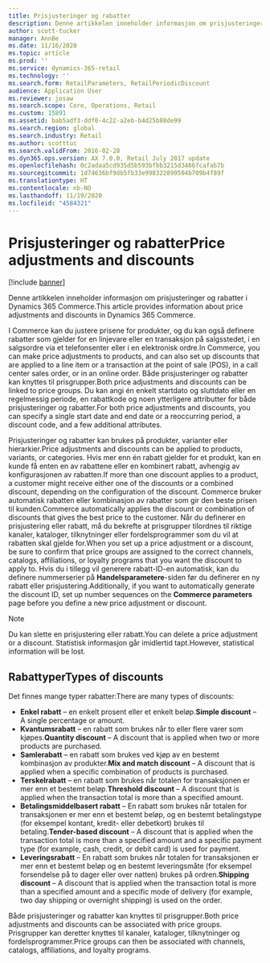 ```yaml
---
title: Prisjusteringer og rabatter
description: Denne artikkelen inneholder informasjon om prisjusteringer og rabatter i Dynamics 365 Commerce.
author: scott-tucker
manager: AnnBe
ms.date: 11/16/2020
ms.topic: article
ms.prod: ''
ms.service: dynamics-365-retail
ms.technology: ''
ms.search.form: RetailParameters, RetailPeriodicDiscount
audience: Application User
ms.reviewer: josaw
ms.search.scope: Core, Operations, Retail
ms.custom: 15891
ms.assetid: bab5adf3-ddf0-4c22-a2eb-b4d25b88de99
ms.search.region: global
ms.search.industry: Retail
ms.author: scotttuc
ms.search.validFrom: 2016-02-28
ms.dyn365.ops.version: AX 7.0.0, Retail July 2017 update
ms.openlocfilehash: 0c2adaa5cd935d5b593bfbb3215d3466fcafab7b
ms.sourcegitcommit: 1d74636bf9db5fb33e998322899504b709b4f89f
ms.translationtype: HT
ms.contentlocale: nb-NO
ms.lasthandoff: 11/19/2020
ms.locfileid: "4584321"
---
```

# <a name="price-adjustments-and-discounts"></a><span data-ttu-id="765f9-103">Prisjusteringer og rabatter</span><span class="sxs-lookup"><span data-stu-id="765f9-103">Price adjustments and discounts</span></span>

[!include [banner](includes/banner.md)]

<span data-ttu-id="765f9-104">Denne artikkelen inneholder informasjon om prisjusteringer og rabatter i Dynamics 365 Commerce.</span><span class="sxs-lookup"><span data-stu-id="765f9-104">This article provides information about price adjustments and discounts in Dynamics 365 Commerce.</span></span>

<span data-ttu-id="765f9-105">I Commerce kan du justere prisene for produkter, og du kan også definere rabatter som gjelder for en linjevare eller en transaksjon på salgsstedet, i en salgsordre via et telefonsenter eller i en elektronisk ordre.</span><span class="sxs-lookup"><span data-stu-id="765f9-105">In Commerce, you can make price adjustments to products, and can also set up discounts that are applied to a line item or a transaction at the point of sale (POS), in a call center sales order, or in an online order.</span></span> <span data-ttu-id="765f9-106">Både prisjusteringer og rabatter kan knyttes til prisgrupper.</span><span class="sxs-lookup"><span data-stu-id="765f9-106">Both price adjustments and discounts can be linked to price groups.</span></span> <span data-ttu-id="765f9-107">Du kan angi én enkelt startdato og sluttdato eller en regelmessig periode, en rabattkode og noen ytterligere attributter for både prisjusteringer og rabatter.</span><span class="sxs-lookup"><span data-stu-id="765f9-107">For both price adjustments and discounts, you can specify a single start date and end date or a reoccurring period, a discount code, and a few additional attributes.</span></span> 

<span data-ttu-id="765f9-108">Prisjusteringer og rabatter kan brukes på produkter, varianter eller hierarkier.</span><span class="sxs-lookup"><span data-stu-id="765f9-108">Price adjustments and discounts can be applied to products, variants, or categories.</span></span> <span data-ttu-id="765f9-109">Hvis mer enn én rabatt gjelder for et produkt, kan en kunde få enten en av rabattene eller en kombinert rabatt, avhengig av konfigurasjonen av rabatten.</span><span class="sxs-lookup"><span data-stu-id="765f9-109">If more than one discount applies to a product, a customer might receive either one of the discounts or a combined discount, depending on the configuration of the discount.</span></span> <span data-ttu-id="765f9-110">Commerce bruker automatisk rabatten eller kombinasjon av rabatter som gir den beste prisen til kunden.</span><span class="sxs-lookup"><span data-stu-id="765f9-110">Commerce automatically applies the discount or combination of discounts that gives the best price to the customer.</span></span> <span data-ttu-id="765f9-111">Når du definerer en prisjustering eller rabatt, må du bekrefte at prisgrupper tilordnes til riktige kanaler, kataloger, tilknytninger eller fordelsprogrammer som du vil at rabatten skal gjelde for.</span><span class="sxs-lookup"><span data-stu-id="765f9-111">When you set up a price adjustment or a discount, be sure to confirm that price groups are assigned to the correct channels, catalogs, affiliations, or loyalty programs that you want the discount to apply to.</span></span> <span data-ttu-id="765f9-112">Hvis du i tillegg vil generere rabatt-ID-en automatisk, kan du definere nummerserier på **Handelsparametere**-siden før du definerer en ny rabatt eller prisjustering.</span><span class="sxs-lookup"><span data-stu-id="765f9-112">Additionally, if you want to automatically generate the discount ID, set up number sequences on the **Commerce parameters** page before you define a new price adjustment or discount.</span></span>

> [!NOTE]
> <span data-ttu-id="765f9-113">Du kan slette en prisjustering eller rabatt.</span><span class="sxs-lookup"><span data-stu-id="765f9-113">You can delete a price adjustment or a discount.</span></span> <span data-ttu-id="765f9-114">Statistisk informasjon går imidlertid tapt.</span><span class="sxs-lookup"><span data-stu-id="765f9-114">However, statistical information will be lost.</span></span>

## <a name="types-of-discounts"></a><span data-ttu-id="765f9-115">Rabattyper</span><span class="sxs-lookup"><span data-stu-id="765f9-115">Types of discounts</span></span>

<span data-ttu-id="765f9-116">Det finnes mange typer rabatter:</span><span class="sxs-lookup"><span data-stu-id="765f9-116">There are many types of discounts:</span></span>

- <span data-ttu-id="765f9-117">**Enkel rabatt** – en enkelt prosent eller et enkelt beløp.</span><span class="sxs-lookup"><span data-stu-id="765f9-117">**Simple discount** – A single percentage or amount.</span></span>
- <span data-ttu-id="765f9-118">**Kvantumsrabatt** – en rabatt som brukes når to eller flere varer som kjøpes.</span><span class="sxs-lookup"><span data-stu-id="765f9-118">**Quantity discount** – A discount that is applied when two or more products are purchased.</span></span>
- <span data-ttu-id="765f9-119">**Samlerabatt** – en rabatt som brukes ved kjøp av en bestemt kombinasjon av produkter.</span><span class="sxs-lookup"><span data-stu-id="765f9-119">**Mix and match discount** – A discount that is applied when a specific combination of products is purchased.</span></span>
- <span data-ttu-id="765f9-120">**Terskelrabatt** – en rabatt som brukes når totalen for transaksjonen er mer enn et bestemt beløp.</span><span class="sxs-lookup"><span data-stu-id="765f9-120">**Threshold discount** – A discount that is applied when the transaction total is more than a specified amount.</span></span>
- <span data-ttu-id="765f9-121">**Betalingsmiddelbasert rabatt** – En rabatt som brukes når totalen for transaksjonen er mer enn et bestemt beløp, og en bestemt betalingstype (for eksempel kontant, kredit- eller debetkort) brukes til betaling.</span><span class="sxs-lookup"><span data-stu-id="765f9-121">**Tender-based discount** – A discount that is applied when the transaction total is more than a specified amount and a specific payment type (for example, cash, credit, or debit card) is used for payment.</span></span>
- <span data-ttu-id="765f9-122">**Leveringsrabatt** – En rabatt som brukes når totalen for transaksjonen er mer enn et bestemt beløp og en bestemt leveringsmåte (for eksempel forsendelse på to dager eller over natten) brukes på ordren.</span><span class="sxs-lookup"><span data-stu-id="765f9-122">**Shipping discount** – A discount that is applied when the transaction total is more than a specified amount and a specific mode of delivery (for example, two day shipping or overnight shipping) is used on the order.</span></span>

<span data-ttu-id="765f9-123">Både prisjusteringer og rabatter kan knyttes til prisgrupper.</span><span class="sxs-lookup"><span data-stu-id="765f9-123">Both price adjustments and discounts can be associated with price groups.</span></span> <span data-ttu-id="765f9-124">Prisgrupper kan deretter knyttes til kanaler, kataloger, tilknytninger og fordelsprogrammer.</span><span class="sxs-lookup"><span data-stu-id="765f9-124">Price groups can then be associated with channels, catalogs, affiliations, and loyalty programs.</span></span>
